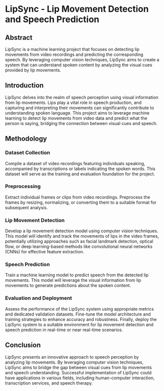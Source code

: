 # LipSync - Lip Movement Detection and Speech Prediction

## Abstract
LipSync is a machine learning project that focuses on detecting lip movements from video recordings and predicting the corresponding speech. By leveraging computer vision techniques, LipSync aims to create a system that can understand spoken content by analyzing the visual cues provided by lip movements.

## Introduction
LipSync delves into the realm of speech perception using visual information from lip movements. Lips play a vital role in speech production, and capturing and interpreting their movements can significantly contribute to understanding spoken language. This project aims to leverage machine learning to detect lip movements from video data and predict what the person is saying, bridging the connection between visual cues and speech.

## Methodology

### Dataset Collection
Compile a dataset of video recordings featuring individuals speaking, accompanied by transcriptions or labels indicating the spoken words. This dataset will serve as the training and evaluation foundation for the project.

### Preprocessing
Extract individual frames or clips from video recordings. Preprocess the frames by resizing, normalizing, or converting them to a suitable format for subsequent analysis.

### Lip Movement Detection
Develop a lip movement detection model using computer vision techniques. This model will identify and track the movements of lips in the video frames, potentially utilizing approaches such as facial landmark detection, optical flow, or deep learning-based methods like convolutional neural networks (CNNs) for effective feature extraction.

### Speech Prediction
Train a machine learning model to predict speech from the detected lip movements. This model will leverage the visual information from lip movements to generate predictions about the spoken content.

### Evaluation and Deployment
Assess the performance of the LipSync system using appropriate metrics and dedicated validation datasets. Fine-tune the model architecture and training strategies to enhance accuracy and robustness. Finally, deploy the LipSync system to a suitable environment for lip movement detection and speech prediction in real-time or near real-time scenarios.

## Conclusion
LipSync presents an innovative approach to speech perception by analyzing lip movements. By leveraging computer vision techniques, LipSync aims to bridge the gap between visual cues from lip movements and speech understanding. Successful implementation of LipSync could have applications in various fields, including human-computer interaction, transcription services, and speech therapy.


